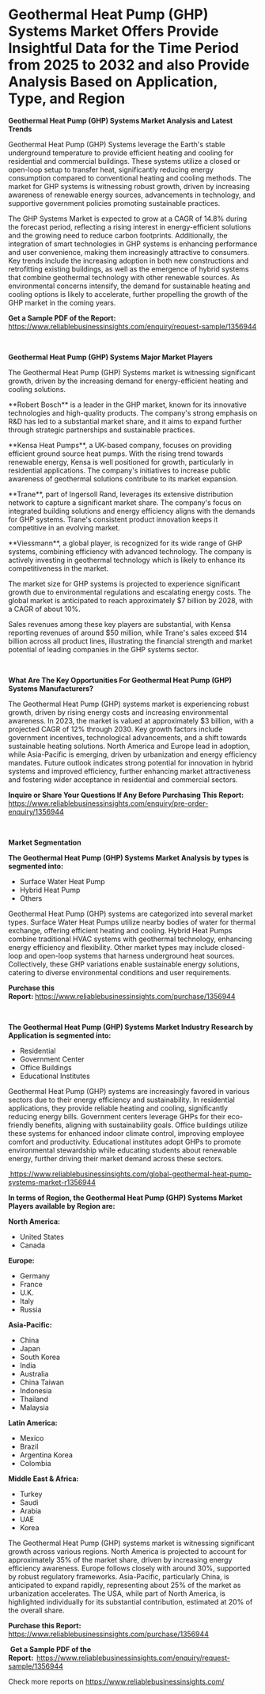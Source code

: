 <p><h1>Geothermal Heat Pump (GHP) Systems Market Offers Provide Insightful Data for the Time Period from 2025 to 2032 and also Provide Analysis Based on Application, Type, and Region</h1></p><p><strong>Geothermal Heat Pump (GHP) Systems Market Analysis and Latest Trends</strong></p>
<p><p>Geothermal Heat Pump (GHP) Systems leverage the Earth's stable underground temperature to provide efficient heating and cooling for residential and commercial buildings. These systems utilize a closed or open-loop setup to transfer heat, significantly reducing energy consumption compared to conventional heating and cooling methods. The market for GHP systems is witnessing robust growth, driven by increasing awareness of renewable energy sources, advancements in technology, and supportive government policies promoting sustainable practices.</p><p>The GHP Systems Market is expected to grow at a CAGR of 14.8% during the forecast period, reflecting a rising interest in energy-efficient solutions and the growing need to reduce carbon footprints. Additionally, the integration of smart technologies in GHP systems is enhancing performance and user convenience, making them increasingly attractive to consumers. Key trends include the increasing adoption in both new constructions and retrofitting existing buildings, as well as the emergence of hybrid systems that combine geothermal technology with other renewable sources. As environmental concerns intensify, the demand for sustainable heating and cooling options is likely to accelerate, further propelling the growth of the GHP market in the coming years.</p></p>
<p><strong>Get a Sample PDF of the Report:&nbsp;</strong> <a href="https://www.reliablebusinessinsights.com/enquiry/request-sample/1356944?utm_campaign=2099&utm_medium=2&utm_source=Github&utm_content=ia&utm_term=24022025&utm_id=geothermal-heat-pump-ghp-systems">https://www.reliablebusinessinsights.com/enquiry/request-sample/1356944</a></p>
<p>&nbsp;</p>
<p><strong>Geothermal Heat Pump (GHP) Systems Major Market Players</strong></p>
<p><p>The Geothermal Heat Pump (GHP) Systems market is witnessing significant growth, driven by the increasing demand for energy-efficient heating and cooling solutions.</p><p>**Robert Bosch** is a leader in the GHP market, known for its innovative technologies and high-quality products. The company's strong emphasis on R&D has led to a substantial market share, and it aims to expand further through strategic partnerships and sustainable practices.</p><p>**Kensa Heat Pumps**, a UK-based company, focuses on providing efficient ground source heat pumps. With the rising trend towards renewable energy, Kensa is well positioned for growth, particularly in residential applications. The company's initiatives to increase public awareness of geothermal solutions contribute to its market expansion.</p><p>**Trane**, part of Ingersoll Rand, leverages its extensive distribution network to capture a significant market share. The company's focus on integrated building solutions and energy efficiency aligns with the demands for GHP systems. Trane's consistent product innovation keeps it competitive in an evolving market.</p><p>**Viessmann**, a global player, is recognized for its wide range of GHP systems, combining efficiency with advanced technology. The company is actively investing in geothermal technology which is likely to enhance its competitiveness in the market.</p><p>The market size for GHP systems is projected to experience significant growth due to environmental regulations and escalating energy costs. The global market is anticipated to reach approximately $7 billion by 2028, with a CAGR of about 10%. </p><p>Sales revenues among these key players are substantial, with Kensa reporting revenues of around $50 million, while Trane's sales exceed $14 billion across all product lines, illustrating the financial strength and market potential of leading companies in the GHP systems sector.</p></p>
<p>&nbsp;</p>
<p><strong>What Are The Key Opportunities For Geothermal Heat Pump (GHP) Systems Manufacturers?</strong></p>
<p><p>The Geothermal Heat Pump (GHP) systems market is experiencing robust growth, driven by rising energy costs and increasing environmental awareness. In 2023, the market is valued at approximately $3 billion, with a projected CAGR of 12% through 2030. Key growth factors include government incentives, technological advancements, and a shift towards sustainable heating solutions. North America and Europe lead in adoption, while Asia-Pacific is emerging, driven by urbanization and energy efficiency mandates. Future outlook indicates strong potential for innovation in hybrid systems and improved efficiency, further enhancing market attractiveness and fostering wider acceptance in residential and commercial sectors.</p></p>
<p><strong>Inquire or Share Your Questions If Any Before Purchasing This Report:</strong> <a href="https://www.reliablebusinessinsights.com/enquiry/pre-order-enquiry/1356944?utm_campaign=2099&utm_medium=2&utm_source=Github&utm_content=ia&utm_term=24022025&utm_id=geothermal-heat-pump-ghp-systems">https://www.reliablebusinessinsights.com/enquiry/pre-order-enquiry/1356944</a></p>
<p>&nbsp;</p>
<p><strong>Market Segmentation</strong></p>
<p><strong>The Geothermal Heat Pump (GHP) Systems Market Analysis by types is segmented into:</strong></p>
<p><ul><li>Surface Water Heat Pump</li><li>Hybrid Heat Pump</li><li>Others</li></ul></p>
<p><p>Geothermal Heat Pump (GHP) systems are categorized into several market types. Surface Water Heat Pumps utilize nearby bodies of water for thermal exchange, offering efficient heating and cooling. Hybrid Heat Pumps combine traditional HVAC systems with geothermal technology, enhancing energy efficiency and flexibility. Other market types may include closed-loop and open-loop systems that harness underground heat sources. Collectively, these GHP variations enable sustainable energy solutions, catering to diverse environmental conditions and user requirements.</p></p>
<p><strong>Purchase this Report:&nbsp;</strong><a href="https://www.reliablebusinessinsights.com/purchase/1356944?utm_campaign=2099&utm_medium=2&utm_source=Github&utm_content=ia&utm_term=24022025&utm_id=geothermal-heat-pump-ghp-systems">https://www.reliablebusinessinsights.com/purchase/1356944</a></p>
<p>&nbsp;</p>
<p><strong>The Geothermal Heat Pump (GHP) Systems Market Industry Research by Application is segmented into:</strong></p>
<p><ul><li>Residential</li><li>Government Center</li><li>Office Buildings</li><li>Educational Institutes</li></ul></p>
<p><p>Geothermal Heat Pump (GHP) systems are increasingly favored in various sectors due to their energy efficiency and sustainability. In residential applications, they provide reliable heating and cooling, significantly reducing energy bills. Government centers leverage GHPs for their eco-friendly benefits, aligning with sustainability goals. Office buildings utilize these systems for enhanced indoor climate control, improving employee comfort and productivity. Educational institutes adopt GHPs to promote environmental stewardship while educating students about renewable energy, further driving their market demand across these sectors.</p></p>
<p><a href="https://www.reliablebusinessinsights.com/global-geothermal-heat-pump-systems-market-r1356944?utm_campaign=2099&utm_medium=2&utm_source=Github&utm_content=ia&utm_term=24022025&utm_id=geothermal-heat-pump-ghp-systems">&nbsp;https://www.reliablebusinessinsights.com/global-geothermal-heat-pump-systems-market-r1356944</a></p>
<p><strong>In terms of Region, the Geothermal Heat Pump (GHP) Systems Market Players available by Region are:</strong></p>
<p>
    <p> <strong> North America: </strong>
        <ul>
            <li>United States</li>
            <li>Canada</li>
        </ul>
        </p> 
    <p> <strong> Europe: </strong>
        <ul>
            <li>Germany</li>
            <li>France</li>
            <li>U.K.</li>
            <li>Italy</li>
            <li>Russia</li>
        </ul>
        </p> 
    <p> <strong> Asia-Pacific: </strong>
        <ul>
            <li>China</li>
            <li>Japan</li>
            <li>South Korea</li>
            <li>India</li>
            <li>Australia</li>
            <li>China Taiwan</li>
            <li>Indonesia</li>
            <li>Thailand</li>
            <li>Malaysia</li>
        </ul>
        </p> 
    <p> <strong> Latin America: </strong>
        <ul>
            <li>Mexico</li>
            <li>Brazil</li>
            <li>Argentina Korea</li>
            <li>Colombia</li>
        </ul>
        </p> 
    <p> <strong> Middle East & Africa: </strong>
        <ul>
            <li>Turkey</li>
            <li>Saudi</li>
            <li>Arabia</li>
            <li>UAE</li>
            <li>Korea</li>
        </ul>
    </p>
    </p>
<p><p>The Geothermal Heat Pump (GHP) systems market is witnessing significant growth across various regions. North America is projected to account for approximately 35% of the market share, driven by increasing energy efficiency awareness. Europe follows closely with around 30%, supported by robust regulatory frameworks. Asia-Pacific, particularly China, is anticipated to expand rapidly, representing about 25% of the market as urbanization accelerates. The USA, while part of North America, is highlighted individually for its substantial contribution, estimated at 20% of the overall share.</p></p>
<p><strong>Purchase this Report: </strong><a href="https://www.reliablebusinessinsights.com/purchase/1356944?utm_campaign=2099&utm_medium=2&utm_source=Github&utm_content=ia&utm_term=24022025&utm_id=geothermal-heat-pump-ghp-systems">https://www.reliablebusinessinsights.com/purchase/1356944</a></p>
<p>&nbsp;<strong>Get a Sample PDF of the Report:&nbsp;&nbsp;</strong><a href="https://www.reliablebusinessinsights.com/enquiry/request-sample/1356944?utm_campaign=2099&utm_medium=2&utm_source=Github&utm_content=ia&utm_term=24022025&utm_id=geothermal-heat-pump-ghp-systems">https://www.reliablebusinessinsights.com/enquiry/request-sample/1356944</a></p>
<p><strong></strong></p>
<p>Check more reports on <a href="https://www.reliablebusinessinsights.com/?utm_campaign=2099&utm_medium=2&utm_source=Github&utm_content=ia&utm_term=24022025&utm_id=geothermal-heat-pump-ghp-systems">https://www.reliablebusinessinsights.com/</a></p>
